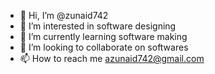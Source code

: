 - 👋 Hi, I’m @zunaid742
- 👀 I’m interested in software designing
- 🌱 I’m currently learning software making
- 💞️ I’m looking to collaborate on softwares
- 📫 How to reach me azunaid742@gmail.com

<!---
zunaid742/zunaid742 is a ✨ special ✨ repository because its `README.md` (this file) appears on your GitHub profile.
You can click the Preview link to take a look at your changes.
--->
